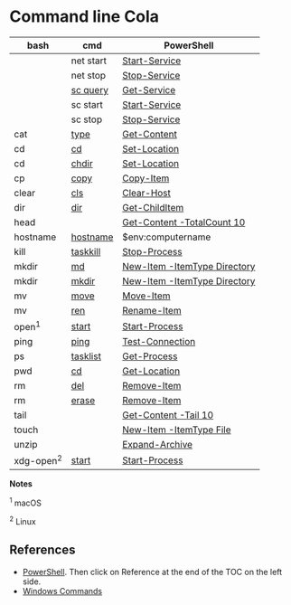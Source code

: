 # Command line Cola

|bash |cmd |PowerShell|
|---|---|---|
||net start|[Start-Service](https://docs.microsoft.com/powershell/module/Microsoft.PowerShell.Management/Start-Service)
||net stop|[Stop-Service](https://docs.microsoft.com/powershell/module/Microsoft.PowerShell.Management/Stop-Service)
||[sc query](https://docs.microsoft.com/windows-server/administration/windows-commands/sc-query)|[Get-Service](https://docs.microsoft.com/powershell/module/Microsoft.PowerShell.Management/Get-Service)|
||sc start|[Start-Service](https://docs.microsoft.com/powershell/module/Microsoft.PowerShell.Management/Start-Service)
||sc stop|[Stop-Service](https://docs.microsoft.com/powershell/module/Microsoft.PowerShell.Management/Stop-Service)
|cat|[type](https://docs.microsoft.com/windows-server/administration/windows-commands/type)|[Get-Content](https://docs.microsoft.com/powershell/module/Microsoft.PowerShell.Management/Get-Content)|
|cd|[cd](https://docs.microsoft.com/windows-server/administration/windows-commands/cd)|[Set-Location](https://docs.microsoft.com/powershell/module/Microsoft.PowerShell.Management/Set-Location)|
|cd|[chdir](https://docs.microsoft.com/windows-server/administration/windows-commands/chdir_1)|[Set-Location](https://docs.microsoft.com/powershell/module/Microsoft.PowerShell.Management/Set-Location)|
|cp|[copy](https://docs.microsoft.com/windows-server/administration/windows-commands/copy)|[Copy-Item](https://docs.microsoft.com/powershell/module/microsoft.powershell.management/copy-item)|
|clear|[cls](https://docs.microsoft.com/windows-server/administration/windows-commands/cls)|[Clear-Host](https://docs.microsoft.com/powershell/module/microsoft.powershell.core/functions/clear-host)|
|dir|[dir](https://docs.microsoft.com/windows-server/administration/windows-commands/dir)|[Get-ChildItem](https://docs.microsoft.com/powershell/module/microsoft.powershell.management/get-childitem)|
|head||[Get-Content -TotalCount 10](https://docs.microsoft.com/powershell/module/Microsoft.PowerShell.Management/Get-Content)|
|hostname|[hostname](https://docs.microsoft.com/windows-server/administration/windows-commands/hostname)|$env:computername|
|kill|[taskkill](https://docs.microsoft.com/windows-server/administration/windows-commands/taskkill)|[Stop-Process](https://docs.microsoft.com/powershell/module/Microsoft.PowerShell.Management/Stop-Process)|
|mkdir|[md](https://docs.microsoft.com/windows-server/administration/windows-commands/md)|[New-Item -ItemType Directory](https://docs.microsoft.com/powershell/module/microsoft.powershell.management/new-item)|
|mkdir|[mkdir](https://docs.microsoft.com/windows-server/administration/windows-commands/mkdir)|[New-Item -ItemType Directory](https://docs.microsoft.com/powershell/module/microsoft.powershell.management/new-item)|
|mv|[move](https://docs.microsoft.com/windows-server/administration/windows-commands/move)|[Move-Item](https://docs.microsoft.com/powershell/module/microsoft.powershell.management/move-item)|
|mv|[ren](https://docs.microsoft.com/windows-server/administration/windows-commands/ren)|[Rename-Item](https://docs.microsoft.com/powershell/module/microsoft.powershell.management/rename-item)|
|open<sup>1</sup>|[start](https://docs.microsoft.com/windows-server/administration/windows-commands/start)|[Start-Process](https://docs.microsoft.com/powershell/module/microsoft.powershell.management/start-process)|
|ping|[ping](https://docs.microsoft.com/windows-server/administration/windows-commands/ping)|[Test-Connection](https://docs.microsoft.com/powershell/module/microsoft.powershell.management/test-connection)|
|ps|[tasklist](https://docs.microsoft.com/windows-server/administration/windows-commands/tasklist)|[Get-Process](https://docs.microsoft.com/powershell/module/Microsoft.PowerShell.Management/Get-Process)|
|pwd|[cd](https://docs.microsoft.com/windows-server/administration/windows-commands/cd)|[Get-Location](https://docs.microsoft.com/powershell/module/microsoft.powershell.management/get-location)|
|rm|[del](https://docs.microsoft.com/windows-server/administration/windows-commands/del)|[Remove-Item](https://docs.microsoft.com/powershell/module/microsoft.powershell.management/remove-item)|
|rm|[erase](https://docs.microsoft.com/windows-server/administration/windows-commands/erase)|[Remove-Item](https://docs.microsoft.com/powershell/module/microsoft.powershell.management/remove-item)|
|tail||[Get-Content -Tail 10](https://docs.microsoft.com/powershell/module/Microsoft.PowerShell.Management/Get-Content)|
|touch||[New-Item -ItemType File](https://docs.microsoft.com/powershell/module/microsoft.powershell.management/new-item)|
|unzip||[Expand-Archive](https://docs.microsoft.com/powershell/module/Microsoft.PowerShell.Archive/Expand-Archive)|
|xdg-open<sup>2</sup>|[start](https://docs.microsoft.com/windows-server/administration/windows-commands/start)|[Start-Process](https://docs.microsoft.com/powershell/module/microsoft.powershell.management/start-process)|

**Notes**

<sup>1</sup> macOS

<sup>2</sup> Linux

## References

- [PowerShell](https://docs.microsoft.com/powershell/scripting/overview). Then click on Reference at the end of the TOC on the left side.
- [Windows Commands](https://docs.microsoft.com/en-us/windows-server/administration/windows-commands/windows-commands)
